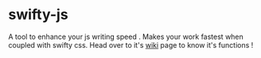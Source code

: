 # swifty-js
A tool to enhance your js writing speed . Makes your work fastest when coupled with swifty css.
Head over to it's [wiki](https://github.com/PrateekPathak9002/swifty-js/wiki) page to know it's functions !
